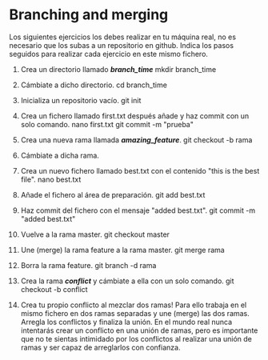 # Branching and merging

Los siguientes ejercicios los debes realizar en tu máquina real, no es necesario que los subas a un repositorio en github. Indica los pasos seguidos para realizar cada ejercicio en este mismo fichero.

1. Crea un directorio llamado _**branch_time**_
mkdir branch_time

2. Cámbiate a dicho directorio.
cd branch_time

3. Inicializa un repositorio vacío.
git init

4. Crea un fichero llamado first.txt después añade y haz commit con un solo comando.
nano first.txt
 git commit -m "prueba"

5. Crea una nueva rama llamada _**amazing_feature**_.
 git checkout -b rama

6. Cámbiate a dicha rama.
7. Crea un nuevo fichero llamado best.txt con el contenido "this is the best file".
nano best.txt

8. Añade el fichero al área de preparación.
git add best.txt

9. Haz commit del fichero con el mensaje "added best.txt".
git commit -m "added best.txt"

10. Vuelve a la rama master.
git checkout master

11. Une (merge) la rama feature a la rama master.
git merge rama

12. Borra la rama feature.
git branch -d rama

13. Crea la rama _**conflict**_ y cámbiate a ella con un solo comando.
git checkout -b conflict

14. Crea tu propio conflicto al mezclar dos ramas! Para ello trabaja en el mismo fichero en dos ramas separadas y une (merge) las dos ramas. Arregla los conflictos y finaliza la unión. En el mundo real nunca intentarás crear un conflicto en una unión de ramas, pero es importante que no te sientas intimidado por los conflictos al realizar una unión de ramas y ser capaz de arreglarlos con confianza.

